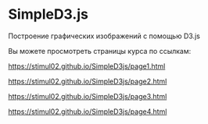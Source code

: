 # SimpleD3.js
Построение графических изображений с помощью D3.js

Вы можете просмотреть страницы курса по ссылкам:

https://stimul02.github.io/SimpleD3js/page1.html

https://stimul02.github.io/SimpleD3js/page2.html

https://stimul02.github.io/SimpleD3js/page3.html

https://stimul02.github.io/SimpleD3js/page4.html
